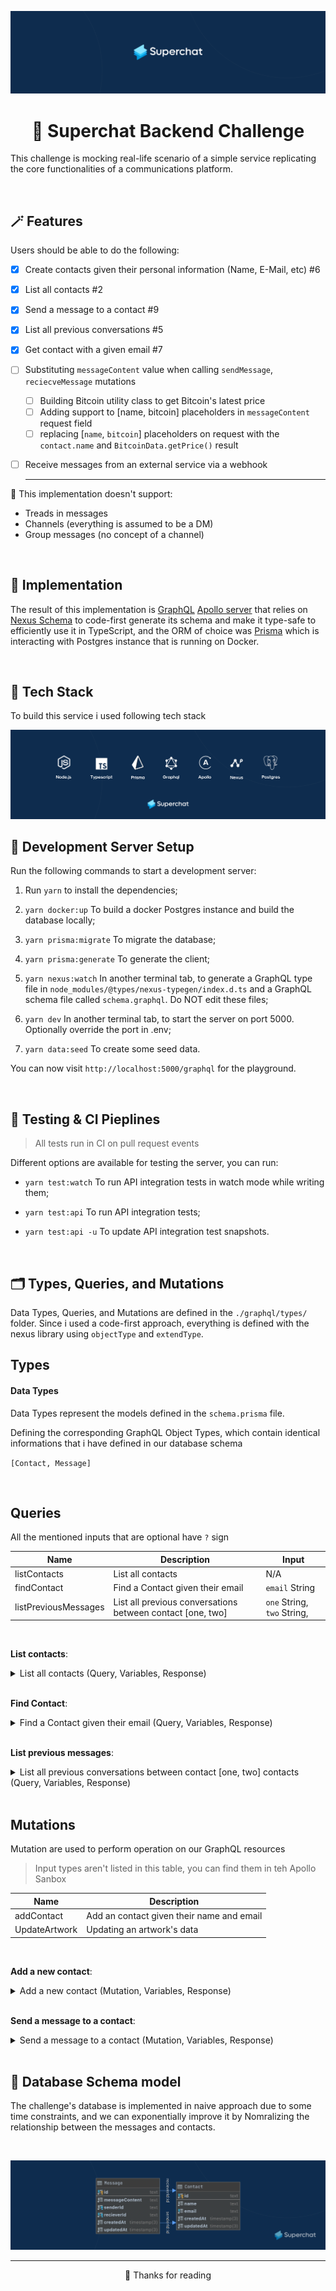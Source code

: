 
<div align="center">

![](./.github/assets/images/cover.svg)

</div>



<div align="center">

# **💬 Superchat Backend Challenge**

</div>
  
This challenge is mocking real-life scenario of a simple service replicating the core functionalities of a communications platform. 


<br>


## **🪄 Features**
Users should be able to do the following:

- [x] Create contacts given their personal information (Name, E-Mail, etc) #6
- [x] List all contacts #2
- [x] Send a message to a contact #9
- [x] List all previous conversations #5
- [x] Get contact with a given email #7
- [ ] Substituting `messageContent` value when calling `sendMessage`, `reciecveMessage` mutations
  - [ ] Building Bitcoin utility class to get Bitcoin's latest price
  - [ ] Adding support to [name, bitcoin] placeholders in `messageContent` request field
  - [ ] replacing [`name`, `bitcoin`] placeholders on request with the `contact.name` and `BitcoinData.getPrice()` result
- [ ] Receive messages from an external service via a webhook
  
  ---

🔴 This implementation doesn't support:

- Treads in messages
- Channels (everything is assumed to be a DM)
- Group messages (no concept of a channel)



<br>

## **💫 Implementation**

The result of this implementation is [GraphQL](https://graphql.org/) [Apollo server](https://www.apollographql.com/docs/apollo-server/#:~:text=Apollo%20Server%20is%20an%20open,use%20data%20from%20any%20source.) that relies on [Nexus Schema](https://nexusjs.org) to code-first generate its schema and make it type-safe to efficiently use it in TypeScript, and the ORM of choice was [Prisma](https://www.prisma.io/) which is interacting with Postgres instance that is running on Docker.

<br>

## **🧱 Tech Stack**
To build this service i used following tech stack

![](.github/assets/images/tech-stack.svg)



## **🚀 Development Server Setup** 

Run the following commands to start a development server:

1. Run `yarn` to install the dependencies;

2. `yarn docker:up` To build a docker Postgres instance and build the database locally;

3. `yarn prisma:migrate` To migrate the database;

4. `yarn prisma:generate` To generate the client;

5. `yarn nexus:watch` In another terminal tab, to generate a GraphQL type file in `node_modules/@types/nexus-typegen/index.d.ts` and a GraphQL schema file called `schema.graphql`. Do NOT edit these files;

5. `yarn dev` In another terminal tab, to start the server on port 5000. Optionally override the port in .env;

6. `yarn data:seed` To create some seed data.

You can now visit `http://localhost:5000/graphql` for the playground.

<br>

## **🧪 Testing & CI Pieplines**

> All tests run in CI on pull request events



Different options are available for testing the server, you can run:

- `yarn test:watch` To run API integration tests in watch mode while writing them;

- `yarn test:api` To run API integration tests;

- `yarn test:api -u` To update API integration test snapshots.

<br>




## **🗂 Types, Queries, and Mutations** 

Data Types, Queries, and Mutations are defined in the `./graphql/types/` folder. Since i used a code-first approach, everything is defined with the nexus  library using `objectType` and `extendType`.

## **Types**


#### Data Types

Data Types represent the models defined in the `schema.prisma` file.

Defining the corresponding GraphQL Object Types, which contain identical informations that i have defined in our database schema


`[Contact, Message]`


<br>


## **Queries**

All the mentioned inputs that are optional have `?` sign


| Name  | Description | Input | 
|--------|----|---|
| listContacts | List all contacts | N/A | 
| findContact | Find a Contact given their email | `email` String|
| listPreviousMessages | List all previous conversations between contact [one, two] | `one` String, `two` String, |

<br>

**List contacts**:

<details>
<summary>List all contacts (Query, Variables, Response)</summary>

<br>

Query:

```graphql
query ListContacts {
  listContacts {
    id
    name
    email
    createdAt
    updatedAt
  }
}
```

Variables:

```json

N/A

```

Response:  ✅

```json
{
  "data": {
    "listContacts": [
      {
        "id": "ckwdfh71d0000t5hfrman1lvo",
        "name": "Humam Abo Alraja",
        "email": "humam@company.com",
        "createdAt": "1637752373473",
        "updatedAt": "1637752373474"
      },
      {
        "id": "ckwdfh72i0007t5hfsz5pncq2",
        "name": "John",
        "email": "john@company.com",
        "createdAt": "1637752373514",
        "updatedAt": "1637752373515"
      },
      {
        "id": "ckwdfh74e0014t5hfv8sf5lfe",
        "name": "Emma Mockassin",
        "email": "emma@company.com",
        "createdAt": "1637752373582",
        "updatedAt": "1637752373583"
      },
      {
        "id": "ckwdfh76r0021t5hfxy22j582",
        "name": "Alex Smith",
        "email": "alex@company.com",
        "createdAt": "1637752373667",
        "updatedAt": "1637752373668"
      }
    ]
  }
}
```

</details>

<br>


**Find Contact**:

<details>
<summary>Find a Contact given their email (Query, Variables, Response)</summary>

<br>

Query:

```graphql
query FindContact($email: String) {
  findContact(email: $email) {
    id
    name
    email
    createdAt
    updatedAt
  }
}
```

Variables:

```json

{
  "email": "emma@company.com"
}

```

Response:  ✅

```json
{
  "data": {
    "findContact": {
      "id": "ckwdfh74e0014t5hfv8sf5lfe",
      "name": "Emma Mockassin",
      "email": "emma@company.com",
      "createdAt": "1637752373582",
      "updatedAt": "1637752373583"
    }
  }
}
```

</details>

<br>




**List previous messages**:

<details>
<summary>List all previous conversations between contact [one, two] contacts (Query, Variables, Response)</summary>

<br>

TODO:
- [ ] Fetching both ID's data

Query:

```graphql
query ListPreviousMessages($one: String, $two: String) {
  listPreviousMessages(one: $one, two: $two) {
    id
    messageContent
    senderId
    recieverId
    createdAt
    updatedAt
  }
}
```

Variables:

```json

{
  "one": "ckwdfh72i0007t5hfsz5pncq2",
  "two": "ckwdfh74e0014t5hfv8sf5lfe"
}

```

Response:  ✅

```json
{
  "data": {
    "listPreviousMessages": [
      {
        "id": "ckwdk3rth0015k0hfhwjmwmfx",
        "messageContent": "Hey Ema!",
        "senderId": "ckwdfh72i0007t5hfsz5pncq2",
        "recieverId": "ckwdfh74e0014t5hfv8sf5lfe",
        "createdAt": "1637760145301",
        "updatedAt": "1637760145302"
      },
      {
        "id": "ckwdk3vjm0024k0hfjwf2g12k",
        "messageContent": ", do you mind sending me the pitch ASAP? Thanks in advance!",
        "senderId": "ckwdfh72i0007t5hfsz5pncq2",
        "recieverId": "ckwdfh74e0014t5hfv8sf5lfe",
        "createdAt": "1637760150130",
        "updatedAt": "1637760150131"
      }
    ]
  }
}
```

</details>

<br>




## **Mutations**

Mutation are used to perform operation on our GraphQL resources

> Input types aren't listed in this table, you can find them in teh Apollo Sanbox

| Name  | Description |
|--------|----|
| addContact | Add an contact given their name and email |
| UpdateArtwork | Updating an artwork's data | 

  
  <br>

**Add a new contact**:

<details>
<summary>Add a new contact (Mutation, Variables, Response)</summary>

<br>

Mutation:

```graphql
mutation AddContact($inputType: CreateContactInput) {
  addContact(InputType: $inputType) {
    name
    email
    id
    createdAt
    updatedAt
  }
}
```

Variables:

```json
{
  "inputType": {
    "name": "Humam Abo Alraja",
    "email": "humam@service.com"
  }
}
```

Response: CREATED ✅

```json
{
  "data": {
    "addContact": {
      "id": "ckwdj6zq40002rchfpcloyu51",
      "name": "Humam Abo Alraja",
      "email": "humam@service.com",
      "createdAt": "1637758615900",
      "updatedAt": "1637758615901"
    }
  }
}
```

</details>

<br>


**Send a message to a contact**:

<details>
<summary>Send a message to a contact  (Mutation, Variables, Response)</summary>

<br>

TODO:
  - [ ] Building Bitcoing API interface
  - [ ] Mapping through `messageContent` and substituting name & price value

Mutation:

```graphql
mutation AddContact($inputType: SendMessageInput) {
  sendMessage(InputType: $inputType) {
    id
    senderId
    recieverId
    messageContent
    createdAt
    updatedAt
  }
}
```

Variables:

```json
{
  "inputType": {
    "name": "Humam Abo Alraja",
    "email": "humam@service.com"
  }
}
```

Response: CREATED ✅

```json
{
  "data": {
    "sendMessage": {
      "id": "ckwdjfr220031rchfmouabh0a",
      "senderId": "ckwdfh76r0021t5hfxy22j582",
      "recieverId": "ckwdfh74e0014t5hfv8sf5lfe",
      "messageContent": "Hey Emma!",
      "createdAt": "1637759024570",
      "updatedAt": "1637759024571"
    }
  }
}
```

</details>

<br>


## **💽 Database Schema model**

The challenge's database is implemented in naive approach due to some time constraints, and we can exponentially improve it by Nomralizing the relationship between the messages and contacts.

<br>

<div align="center">

![](.github/assets/images/database-schema.svg)
</div>

---


<div align="center">🎉 Thanks for reading </div>
